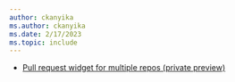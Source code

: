 ```yaml
---
author: ckanyika
ms.author: ckanyika
ms.date: 2/17/2023
ms.topic: include
---
```


- [Pull request widget for multiple repos (private preview)](#pull-request-widget-for-multiple-repos-private-preview) 